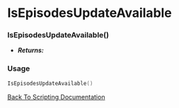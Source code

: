 # IsEpisodesUpdateAvailable

### IsEpisodesUpdateAvailable()
- ***Returns:*** 

### Usage

```Lua
IsEpisodesUpdateAvailable()
```


[Back To Scripting Documentation](../README.md)
